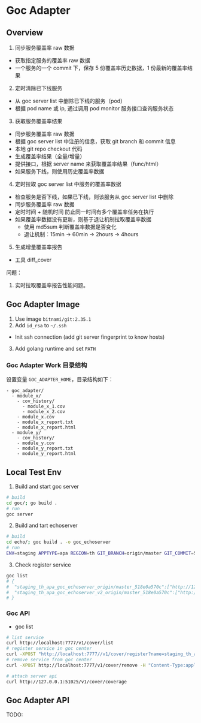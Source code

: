 # Goc Adapter

## Overview

1. 同步服务覆盖率 raw 数据
  - 获取指定服务的覆盖率 raw 数据
  - 一个服务的一个 commit 下，保存 5 份覆盖率历史数据，1 份最新的覆盖率结果

2. 定时清除已下线服务
  - 从 goc server list 中删除已下线的服务（pod）
  - 根据 pod name 或 ip, 通过调用 pod monitor 服务接口查询服务状态

3. 获取服务覆盖率结果
  - 同步服务覆盖率 raw 数据
  - 根据 goc server list 中注册的信息，获取 git branch 和 commit 信息
  - 本地 git repo checkout 代码
  - 生成覆盖率结果（全量/增量）
  - 提供接口，根据 server name 来获取覆盖率结果（func/html）
  - 如果服务下线，则使用历史覆盖率数据

4. 定时拉取 goc server list 中服务的覆盖率数据
  - 检查服务是否下线，如果已下线，则该服务从 goc server list 中删除
  - 同步服务覆盖率 raw 数据
  - 定时时间 + 随机时间 防止同一时间有多个覆盖率任务在执行
  - 如果覆盖率数据没有更新，则基于退让机制拉取覆盖率数据
    - 使用 md5sum 判断覆盖率数据是否变化
    - 退让机制：15min -> 60min -> 2hours -> 4hours

5. 生成增量覆盖率报告
  - 工具 diff_cover

问题：

1. 实时拉取覆盖率报告性能问题。

## Goc Adapter Image

1. Use image `bitnami/git:2.35.1`
2. Add `id_rsa` to `~/.ssh`
  - Init ssh connection (add git server fingerprint to know hosts)
3. Add golang runtime and set `PATH`

### Goc Adapter Work 目录结构

设置变量 `GOC_ADAPTER_HOME`，目录结构如下：

```text
- goc_adapter/
  - module_x/
    - cov_history/
      - module_x_1.cov
      - module_x_2.cov
    - module_x.cov
    - module_x_report.txt
    - module_x_report.html
  - module_y/
    - cov_history/
    - module_y.cov
    - module_y_report.txt
    - module_y_report.html
```

## Local Test Env

1. Build and start goc server

```sh
# build
cd goc/; go build .
# run
goc server
```

2. Build and tart echoserver

```sh
# build
cd echo/; goc build . -o goc_echoserver
# run
ENV=staging APPTYPE=apa REGION=th GIT_BRANCH=origin/master GIT_COMMIT=518e0a570c ./goc_echoserver
```

3. Check register service

```sh
goc list
# {
#  "staging_th_apa_goc_echoserver_origin/master_518e0a570c":["http://127.0.0.1:49970","http://127.0.0.1:51007"],
#  "staging_th_apa_goc_echoserver_v2_origin/master_518e0a570c":["http://127.0.0.1:51025"]
# }
```

### Goc API

- goc list

```sh
# list service
curl http://localhost:7777/v1/cover/list
# register service in goc center
curl -XPOST "http://localhost:7777//v1/cover/register?name=staging_th_apa_goc_echoserver_v1&address=http://127.0.0.1:49971"
# remove service from goc center
curl -XPOST http://localhost:7777/v1/cover/remove -H "Content-Type:application/json" -d '{"service":["staging_th_apa_goc_echoserver_v1"]}'

# attach server api
curl http://127.0.0.1:51025/v1/cover/coverage
```

## Goc Adapter API

TODO:

